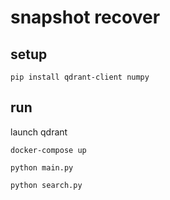 # snapshot recover

## setup

```shell
pip install qdrant-client numpy
```

## run

launch qdrant

```shell
docker-compose up
```

```shell
python main.py
```

```shell
python search.py
```
